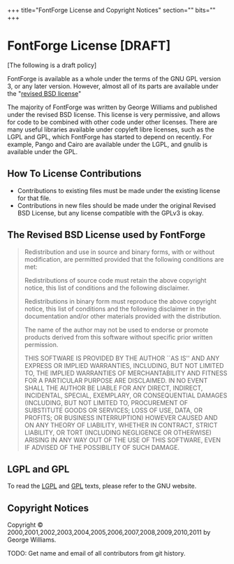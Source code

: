 +++
title="FontForge License and Copyright Notices"
section=""
bits=""
+++

FontForge License [DRAFT]
==============================

[The following is a draft policy]

FontForge is available as a whole under the terms of the GNU GPL version 3, or any later version. However, almost all of its parts are available under the "[revised BSD license](http://www.law.yi.org/~sfllaw/talks/bsd.pdf)"

The majority of FontForge was written by George Williams and published under the revised BSD license. This license is very permissive, and allows for code to be combined with other code under other licenses. There are many useful libraries available under copyleft libre licenses, such as the LGPL and GPL, which FontForge has started to depend on recently. For example, Pango and Cairo are available under the LGPL, and gnulib is available under the GPL.  

How To License Contributions
------------------------------

- Contributions to existing files must be made under the existing license for that file. 
- Contributions in new files should be made under the original Revised BSD License, but any license compatible with the GPLv3 is okay.

The Revised BSD License used by FontForge
-------------------------------------------

> Redistribution and use in source and binary forms, with or without
> modification, are permitted provided that the following conditions
> are met:
>
> Redistributions of source code must retain the above copyright
> notice, this list of conditions and the following disclaimer.
>
> Redistributions in binary form must reproduce the above copyright
> notice, this list of conditions and the following disclaimer in the
> documentation and/or other materials provided with the distribution.
>
> The name of the author may not be used to endorse or promote
> products derived from this software without specific prior written
> permission.
>
> THIS SOFTWARE IS PROVIDED BY THE AUTHOR \`\`AS IS'' AND ANY EXPRESS
> OR IMPLIED WARRANTIES, INCLUDING, BUT NOT LIMITED TO, THE IMPLIED
> WARRANTIES OF MERCHANTABILITY AND FITNESS FOR A PARTICULAR PURPOSE
> ARE DISCLAIMED. IN NO EVENT SHALL THE AUTHOR BE LIABLE FOR ANY
> DIRECT, INDIRECT, INCIDENTAL, SPECIAL, EXEMPLARY, OR CONSEQUENTIAL
> DAMAGES (INCLUDING, BUT NOT LIMITED TO, PROCUREMENT OF SUBSTITUTE
> GOODS OR SERVICES; LOSS OF USE, DATA, OR PROFITS; OR BUSINESS
> INTERRUPTION) HOWEVER CAUSED AND ON ANY THEORY OF LIABILITY, WHETHER
> IN CONTRACT, STRICT LIABILITY, OR TORT (INCLUDING NEGLIGENCE OR
> OTHERWISE) ARISING IN ANY WAY OUT OF THE USE OF THIS SOFTWARE, EVEN
> IF ADVISED OF THE POSSIBILITY OF SUCH DAMAGE.

LGPL and GPL
-------------

To read the [LGPL](http://www.gnu.org/licenses/lgpl.html) and [GPL](http://www.gnu.org/copyleft/gpl.html) texts, please refer to the GNU website.

Copyright Notices
-------------------

Copyright © 2000,2001,2002,2003,2004,2005,2006,2007,2008,2009,2010,2011 by George Williams.

TODO: Get name and email of all contributors from git history.